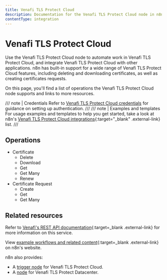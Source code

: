 ```yaml
---
title: Venafi TLS Protect Cloud
description: Documentation for the Venafi TLS Protect Cloud node in n8n, a workflow automation platform. Includes details of operations and configuration, and links to examples and credentials information.
contentType: integration
---
```


# Venafi TLS Protect Cloud

Use the Venafi TLS Protect Cloud node to automate work in Venafi TLS Protect Cloud, and integrate Venafi TLS Protect Cloud with other applications. n8n has built-in support for a wide range of Venafi TLS Protect Cloud features, including deleting and downloading certificates, as well as creating certificates requests. 

On this page, you'll find a list of operations the Venafi TLS Protect Cloud node supports and links to more resources.

/// note | Credentials
Refer to [Venafi TLS Protect Cloud credentials](/integrations/builtin/credentials/venafitlsprotectcloud/) for guidance on setting up authentication. 
///
/// note | Examples and templates
For usage examples and templates to help you get started, take a look at n8n's [Venafi TLS Protect Cloud integrations](https://n8n.io/integrations/venafi-tls-protect-cloud/){:target="_blank" .external-link} list.
///
## Operations

* Certificate
	* Delete
	* Download
	* Get
	* Get Many
	* Renew
* Certificate Request
	* Create
	* Get
	* Get Many

## Related resources

Refer to [Venafi's REST API documentation](https://docs.venafi.cloud/api/vaas-rest-api/){:target=_blank .external-link} for more information on this service.

View [example workflows and related content](https://n8n.io/integrations/venafi-tls-protect-cloud/){:target=_blank .external-link} on n8n's website.

n8n also provides:

* A [trigger node](/integrations/builtin/trigger-nodes/n8n-nodes-base.venafitlsprotectcloudtrigger/) for Venafi TLS Protect Cloud.
* A [node](/integrations/builtin/app-nodes/n8n-nodes-base.venafitlsprotectdatacenter/) for Venafi TLS Protect Datacenter.

